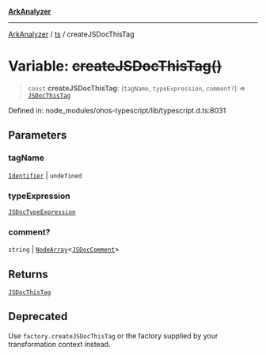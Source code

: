 [**ArkAnalyzer**](../../../../README.md)

***

[ArkAnalyzer](../../../../globals.md) / [ts](../README.md) / createJSDocThisTag

# Variable: ~~createJSDocThisTag()~~

> `const` **createJSDocThisTag**: (`tagName`, `typeExpression`, `comment?`) => [`JSDocThisTag`](../interfaces/JSDocThisTag.md)

Defined in: node\_modules/ohos-typescript/lib/typescript.d.ts:8031

## Parameters

### tagName

[`Identifier`](../interfaces/Identifier.md) | `undefined`

### typeExpression

[`JSDocTypeExpression`](../interfaces/JSDocTypeExpression.md)

### comment?

`string` | [`NodeArray`](../interfaces/NodeArray.md)\<[`JSDocComment`](../type-aliases/JSDocComment.md)\>

## Returns

[`JSDocThisTag`](../interfaces/JSDocThisTag.md)

## Deprecated

Use `factory.createJSDocThisTag` or the factory supplied by your transformation context instead.
